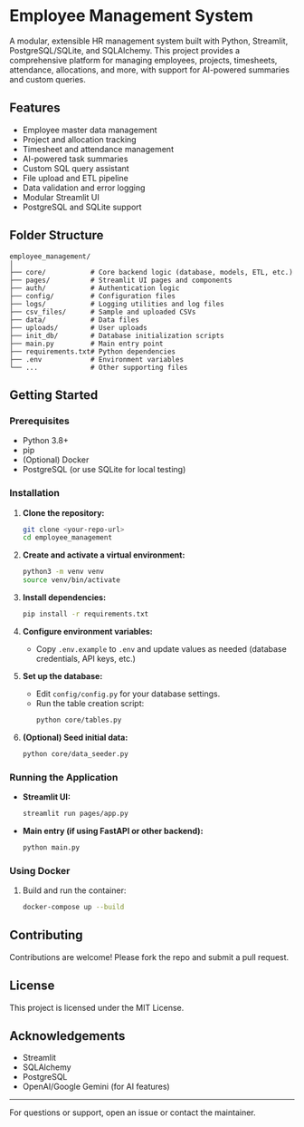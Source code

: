 # Employee Management System

A modular, extensible HR management system built with Python, Streamlit, PostgreSQL/SQLite, and SQLAlchemy. This project provides a comprehensive platform for managing employees, projects, timesheets, attendance, allocations, and more, with support for AI-powered summaries and custom queries.

## Features

- Employee master data management
- Project and allocation tracking
- Timesheet and attendance management
- AI-powered task summaries
- Custom SQL query assistant
- File upload and ETL pipeline
- Data validation and error logging
- Modular Streamlit UI
- PostgreSQL and SQLite support

## Folder Structure

```
employee_management/
│
├── core/           # Core backend logic (database, models, ETL, etc.)
├── pages/          # Streamlit UI pages and components
├── auth/           # Authentication logic
├── config/         # Configuration files
├── logs/           # Logging utilities and log files
├── csv_files/      # Sample and uploaded CSVs
├── data/           # Data files
├── uploads/        # User uploads
├── init_db/        # Database initialization scripts
├── main.py         # Main entry point
├── requirements.txt# Python dependencies
├── .env            # Environment variables
└── ...             # Other supporting files
```

## Getting Started

### Prerequisites
- Python 3.8+
- pip
- (Optional) Docker
- PostgreSQL (or use SQLite for local testing)

### Installation

1. **Clone the repository:**
   ```bash
   git clone <your-repo-url>
   cd employee_management
   ```

2. **Create and activate a virtual environment:**
   ```bash
   python3 -m venv venv
   source venv/bin/activate
   ```

3. **Install dependencies:**
   ```bash
   pip install -r requirements.txt
   ```

4. **Configure environment variables:**
   - Copy `.env.example` to `.env` and update values as needed (database credentials, API keys, etc.)

5. **Set up the database:**
   - Edit `config/config.py` for your database settings.
   - Run the table creation script:
     ```bash
     python core/tables.py
     ```

6. **(Optional) Seed initial data:**
   ```bash
   python core/data_seeder.py
   ```

### Running the Application

- **Streamlit UI:**
  ```bash
  streamlit run pages/app.py
  ```
- **Main entry (if using FastAPI or other backend):**
  ```bash
  python main.py
  ```

### Using Docker

1. Build and run the container:
   ```bash
   docker-compose up --build
   ```

## Contributing

Contributions are welcome! Please fork the repo and submit a pull request.

## License

This project is licensed under the MIT License.

## Acknowledgements
- Streamlit
- SQLAlchemy
- PostgreSQL
- OpenAI/Google Gemini (for AI features)

---
For questions or support, open an issue or contact the maintainer.
